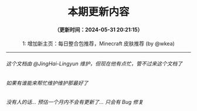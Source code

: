 <div align="center">

# 本期更新内容

#### （更新时间：2024-05-31 20:21:15）

1: 增加新主页：每日整合包推荐，Minecraft 皮肤推荐 (by @wkea)

</div>

---

###### 这个文档由 @JingHai-Lingyun 维护，但现在他有点忙，管不过来这个文档了
###### 如果有谁能来帮忙维护维护那最好了
###### 没有人的话... 预估一个月内不会有更新了... 只会有 Bug 修复

